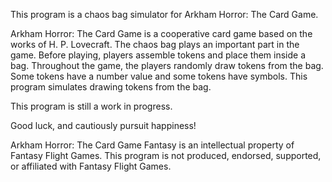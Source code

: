 This program is a chaos bag simulator for Arkham Horror: The Card Game. 

Arkham Horror: The Card Game is a cooperative card game based on the works of H. P. Lovecraft. The chaos bag plays an important part in the game. Before playing, players assemble tokens and place them inside a bag. Throughout the game, the players randomly draw tokens from the bag. Some tokens have a number value and some tokens have symbols. This program simulates drawing tokens from the bag. 

This program is still a work in progress.

Good luck, and cautiously pursuit happiness!

Arkham Horror: The Card Game Fantasy is an intellectual property of Fantasy Flight Games. This program is not produced, endorsed, supported, or affiliated with Fantasy Flight Games.
